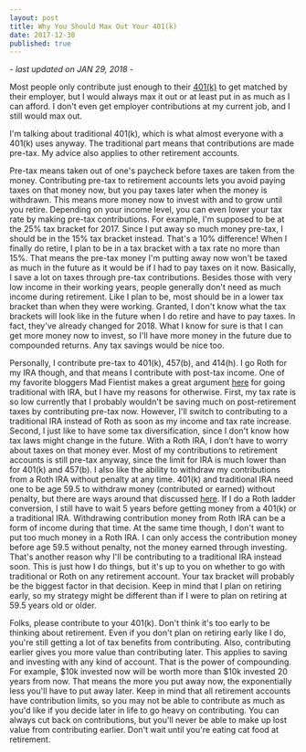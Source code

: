 ```yaml
---
layout: post
title: Why You Should Max Out Your 401(k)
date: 2017-12-30
published: true
---
```

*- last updated on JAN 29, 2018 -*

Most people only contribute just enough to their [401(k)](https://www.bogleheads.org/wiki/401(k)) to get matched by their employer, but I would always max it out or at least put in as much as I can afford. I don't even get employer contributions at my current job, and I still would max out.

I'm talking about traditional 401(k), which is what almost everyone with a 401(k) uses anyway. The traditional part means that contributions are made pre-tax. My advice also applies to other retirement accounts.

Pre-tax means taken out of one's paycheck before taxes are taken from the money. Contributing pre-tax to retirement accounts lets you avoid paying taxes on that money now, but you pay taxes later when the money is withdrawn. This means more money now to invest with and to grow until you retire. Depending on your income level, you can even lower your tax rate by making pre-tax contributions. For example, I'm supposed to be at the 25% tax bracket for 2017. Since I put away so much money pre-tax, I should be in the 15% tax bracket instead. That's a 10% difference! When I finally do retire, I plan to be in a tax bracket with a tax rate no more than 15%. That means the pre-tax money I'm putting away now won't be taxed as much in the future as it would be if I had to pay taxes on it now. Basically, I save a lot on taxes through pre-tax contributions. Besides those with very low income in their working years, people generally don't need as much income during retirement. Like I plan to be, most should be in a lower tax bracket than when they were working. Granted, I don't know what the tax brackets will look like in the future when I do retire and have to pay taxes. In fact, they've already changed for 2018. What I know for sure is that I can get more money now to invest, so I'll have more money in the future due to compounded returns. Any tax savings would be nice too.

Personally, I contribute pre-tax to 401(k), 457(b), and 414(h). I go Roth for my IRA though, and that means I contribute with post-tax income. One of my favorite bloggers Mad Fientist makes a great argument [here](https://www.madfientist.com/traditional-ira-vs-roth-ira/) for going traditional with IRA, but I have my reasons for otherwise. First, my tax rate is so low currently that I probably wouldn't be saving much on post-retirement taxes by contributing pre-tax now. However, I'll switch to contributing to a traditional IRA instead of Roth as soon as my income and tax rate increase. Second, I just like to have some tax diversification, since I don't know how tax laws might change in the future. With a Roth IRA, I don't have to worry about taxes on that money ever. Most of my contributions to retirement accounts is still pre-tax anyway, since the limit for IRA is much lower than for 401(k) and 457(b). I also like the ability to withdraw my contributions from a Roth IRA without penalty at any time. 401(k) and traditional IRA need one to be age 59.5 to withdraw money (contributed or earned) without penalty, but there are ways around that discussed [here](https://www.madfientist.com/how-to-access-retirement-funds-early/). If I do a Roth ladder conversion, I still have to wait 5 years before getting money from a 401(k) or a traditional IRA. Withdrawing contribution money from Roth IRA can be a form of income during that time. At the same time though, I don't want to put too much money in a Roth IRA. I can only access the contribution money before age 59.5 without penalty, not the money earned through investing. That's another reason why I'll be contributing to a traditional IRA instead soon. This is just how I do things, but it's up to you on whether to go with traditional or Roth on any retirement account. Your tax bracket will probably be the biggest factor in that decision. Keep in mind that I plan on retiring early, so my strategy might be different than if I were to plan on retiring at 59.5 years old or older.

Folks, please contribute to your 401(k). Don't think it's too early to be thinking about retirement. Even if you don't plan on retiring early like I do, you're still getting a lot of tax benefits from contributing. Also, contributing earlier gives you more value than contributing later. This applies to saving and investing with any kind of account. That is the power of compounding. For example, $10k invested now will be worth more than $10k invested 20 years from now. That means the more you put away now, the exponentially less you'll have to put away later. Keep in mind that all retirement accounts have contribution limits, so you may not be able to contribute as much as you'd like if you decide later in life to go heavy on contributing. You can always cut back on contributions, but you'll never be able to make up lost value from contributing earlier. Don't wait until you're eating cat food at retirement.
